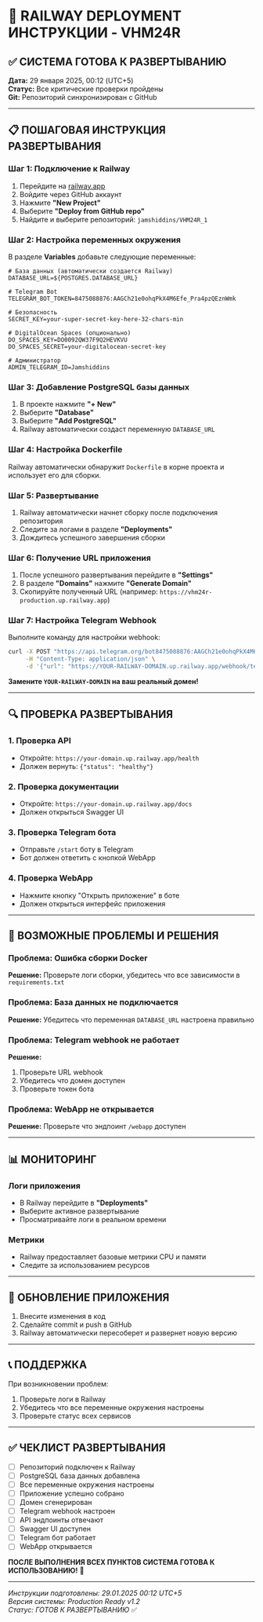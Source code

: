 # 🚀 RAILWAY DEPLOYMENT ИНСТРУКЦИИ - VHM24R

## ✅ СИСТЕМА ГОТОВА К РАЗВЕРТЫВАНИЮ

**Дата:** 29 января 2025, 00:12 (UTC+5)  
**Статус:** Все критические проверки пройдены  
**Git:** Репозиторий синхронизирован с GitHub

---

## 📋 ПОШАГОВАЯ ИНСТРУКЦИЯ РАЗВЕРТЫВАНИЯ

### Шаг 1: Подключение к Railway

1. Перейдите на [railway.app](https://railway.app)
2. Войдите через GitHub аккаунт
3. Нажмите **"New Project"**
4. Выберите **"Deploy from GitHub repo"**
5. Найдите и выберите репозиторий: `jamshiddins/VHM24R_1`

### Шаг 2: Настройка переменных окружения

В разделе **Variables** добавьте следующие переменные:

```env
# База данных (автоматически создается Railway)
DATABASE_URL=${POSTGRES.DATABASE_URL}

# Telegram Bot
TELEGRAM_BOT_TOKEN=8475088876:AAGCh21e0ohqPkX4M6Efe_Pra4pzQEznWmk

# Безопасность
SECRET_KEY=your-super-secret-key-here-32-chars-min

# DigitalOcean Spaces (опционально)
DO_SPACES_KEY=DO0092QW37F9Q2HEVKVU
DO_SPACES_SECRET=your-digitalocean-secret-key

# Администратор
ADMIN_TELEGRAM_ID=Jamshiddins
```

### Шаг 3: Добавление PostgreSQL базы данных

1. В проекте нажмите **"+ New"**
2. Выберите **"Database"**
3. Выберите **"Add PostgreSQL"**
4. Railway автоматически создаст переменную `DATABASE_URL`

### Шаг 4: Настройка Dockerfile

Railway автоматически обнаружит `Dockerfile` в корне проекта и использует его для сборки.

### Шаг 5: Развертывание

1. Railway автоматически начнет сборку после подключения репозитория
2. Следите за логами в разделе **"Deployments"**
3. Дождитесь успешного завершения сборки

### Шаг 6: Получение URL приложения

1. После успешного развертывания перейдите в **"Settings"**
2. В разделе **"Domains"** нажмите **"Generate Domain"**
3. Скопируйте полученный URL (например: `https://vhm24r-production.up.railway.app`)

### Шаг 7: Настройка Telegram Webhook

Выполните команду для настройки webhook:

```bash
curl -X POST "https://api.telegram.org/bot8475088876:AAGCh21e0ohqPkX4M6Efe_Pra4pzQEznWmk/setWebhook" \
     -H "Content-Type: application/json" \
     -d '{"url": "https://YOUR-RAILWAY-DOMAIN.up.railway.app/webhook/telegram"}'
```

**Замените `YOUR-RAILWAY-DOMAIN` на ваш реальный домен!**

---

## 🔍 ПРОВЕРКА РАЗВЕРТЫВАНИЯ

### 1. Проверка API
- Откройте: `https://your-domain.up.railway.app/health`
- Должен вернуть: `{"status": "healthy"}`

### 2. Проверка документации
- Откройте: `https://your-domain.up.railway.app/docs`
- Должен открыться Swagger UI

### 3. Проверка Telegram бота
- Отправьте `/start` боту в Telegram
- Бот должен ответить с кнопкой WebApp

### 4. Проверка WebApp
- Нажмите кнопку "Открыть приложение" в боте
- Должен открыться интерфейс приложения

---

## 🚨 ВОЗМОЖНЫЕ ПРОБЛЕМЫ И РЕШЕНИЯ

### Проблема: Ошибка сборки Docker
**Решение:** Проверьте логи сборки, убедитесь что все зависимости в `requirements.txt`

### Проблема: База данных не подключается
**Решение:** Убедитесь что переменная `DATABASE_URL` настроена правильно

### Проблема: Telegram webhook не работает
**Решение:** 
1. Проверьте URL webhook
2. Убедитесь что домен доступен
3. Проверьте токен бота

### Проблема: WebApp не открывается
**Решение:** Проверьте что эндпоинт `/webapp` доступен

---

## 📊 МОНИТОРИНГ

### Логи приложения
- В Railway перейдите в **"Deployments"**
- Выберите активное развертывание
- Просматривайте логи в реальном времени

### Метрики
- Railway предоставляет базовые метрики CPU и памяти
- Следите за использованием ресурсов

---

## 🔧 ОБНОВЛЕНИЕ ПРИЛОЖЕНИЯ

1. Внесите изменения в код
2. Сделайте commit и push в GitHub
3. Railway автоматически пересоберет и развернет новую версию

---

## 📞 ПОДДЕРЖКА

При возникновении проблем:
1. Проверьте логи в Railway
2. Убедитесь что все переменные окружения настроены
3. Проверьте статус всех сервисов

---

## ✅ ЧЕКЛИСТ РАЗВЕРТЫВАНИЯ

- [ ] Репозиторий подключен к Railway
- [ ] PostgreSQL база данных добавлена
- [ ] Все переменные окружения настроены
- [ ] Приложение успешно собрано
- [ ] Домен сгенерирован
- [ ] Telegram webhook настроен
- [ ] API эндпоинты отвечают
- [ ] Swagger UI доступен
- [ ] Telegram бот работает
- [ ] WebApp открывается

**ПОСЛЕ ВЫПОЛНЕНИЯ ВСЕХ ПУНКТОВ СИСТЕМА ГОТОВА К ИСПОЛЬЗОВАНИЮ!** 🎉

---

*Инструкции подготовлены: 29.01.2025 00:12 UTC+5*  
*Версия системы: Production Ready v1.2*  
*Статус: ГОТОВ К РАЗВЕРТЫВАНИЮ* ✅
